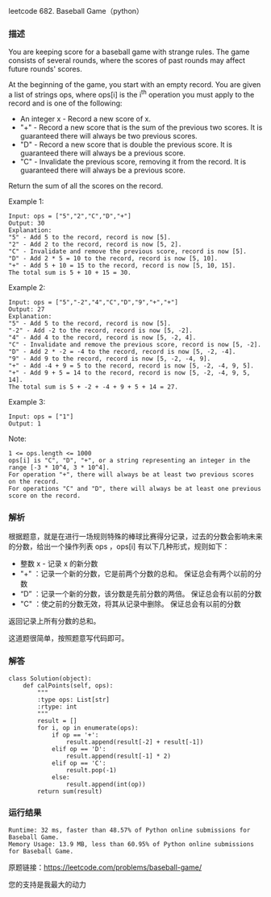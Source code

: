 leetcode  682. Baseball Game（python）

### 描述


You are keeping score for a baseball game with strange rules. The game consists of several rounds, where the scores of past rounds may affect future rounds' scores.

At the beginning of the game, you start with an empty record. You are given a list of strings ops, where ops[i] is the i<sup>th</sup> operation you must apply to the record and is one of the following:

* An integer x - Record a new score of x.
* "+" - Record a new score that is the sum of the previous two scores. It is guaranteed there will always be two previous scores.
* "D" - Record a new score that is double the previous score. It is guaranteed there will always be a previous score.
* "C" - Invalidate the previous score, removing it from the record. It is guaranteed there will always be a previous score.

Return the sum of all the scores on the record.


Example 1:


	Input: ops = ["5","2","C","D","+"]
	Output: 30
	Explanation:
	"5" - Add 5 to the record, record is now [5].
	"2" - Add 2 to the record, record is now [5, 2].
	"C" - Invalidate and remove the previous score, record is now [5].
	"D" - Add 2 * 5 = 10 to the record, record is now [5, 10].
	"+" - Add 5 + 10 = 15 to the record, record is now [5, 10, 15].
	The total sum is 5 + 10 + 15 = 30.
	
Example 2:

	Input: ops = ["5","-2","4","C","D","9","+","+"]
	Output: 27
	Explanation:
	"5" - Add 5 to the record, record is now [5].
	"-2" - Add -2 to the record, record is now [5, -2].
	"4" - Add 4 to the record, record is now [5, -2, 4].
	"C" - Invalidate and remove the previous score, record is now [5, -2].
	"D" - Add 2 * -2 = -4 to the record, record is now [5, -2, -4].
	"9" - Add 9 to the record, record is now [5, -2, -4, 9].
	"+" - Add -4 + 9 = 5 to the record, record is now [5, -2, -4, 9, 5].
	"+" - Add 9 + 5 = 14 to the record, record is now [5, -2, -4, 9, 5, 14].
	The total sum is 5 + -2 + -4 + 9 + 5 + 14 = 27.


Example 3:

	
	Input: ops = ["1"]
	Output: 1
	



Note:

	1 <= ops.length <= 1000
	ops[i] is "C", "D", "+", or a string representing an integer in the range [-3 * 10^4, 3 * 10^4].
	For operation "+", there will always be at least two previous scores on the record.
	For operations "C" and "D", there will always be at least one previous score on the record.


### 解析


根据题意，就是在进行一场规则特殊的棒球比赛得分记录，过去的分数会影响未来的分数，给出一个操作列表 ops ，ops[i] 有以下几种形式，规则如下：

* 整数 x - 记录 x 的新分数
* "+" ：记录一个新的分数，它是前两个分数的总和。 保证总会有两个以前的分数
* “D” ：记录一个新的分数，该分数是先前分数的两倍。 保证总会有以前的分数
* "C" ：使之前的分数无效，将其从记录中删除。 保证总会有以前的分数

返回记录上所有分数的总和。

这道题很简单，按照题意写代码即可。


### 解答
				

	class Solution(object):
	    def calPoints(self, ops):
	        """
	        :type ops: List[str]
	        :rtype: int
	        """
	        result = []
	        for i, op in enumerate(ops):
	            if op == '+':
	                result.append(result[-2] + result[-1])
	            elif op == 'D':
	                result.append(result[-1] * 2)
	            elif op == 'C':
	                result.pop(-1)
	            else:
	                result.append(int(op))
	        return sum(result)
            	      
			
### 运行结果

	Runtime: 32 ms, faster than 48.57% of Python online submissions for Baseball Game.
	Memory Usage: 13.9 MB, less than 60.95% of Python online submissions for Baseball Game.



原题链接：https://leetcode.com/problems/baseball-game/



您的支持是我最大的动力
